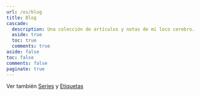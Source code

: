 ```yaml
---
url: /es/blog
title: Blog
cascade:
  description: Una colección de artículos y notas de mi loco cerebro.
  aside: true
  toc: true
  comments: true
aside: false
toc: false
comments: false
paginate: true
---
```


Ver también [Series](./../series) y [Etiquetas](./../tags)

